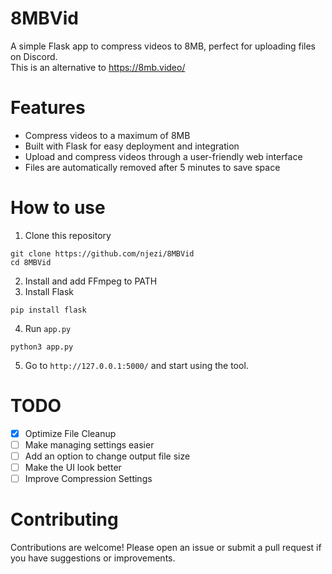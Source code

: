# 8MBVid
A simple Flask app to compress videos to 8MB, perfect for uploading files on Discord.\
This is an alternative to https://8mb.video/

# Features
- Compress videos to a maximum of 8MB
- Built with Flask for easy deployment and integration
- Upload and compress videos through a user-friendly web interface
- Files are automatically removed after 5 minutes to save space

# How to use
1. Clone this repository
```
git clone https://github.com/njezi/8MBVid
cd 8MBVid
```
2. Install and add FFmpeg to PATH
3. Install Flask
```
pip install flask
```
4. Run `app.py`
```
python3 app.py
```
5. Go to `http://127.0.0.1:5000/` and start using the tool.

# TODO
- [x] Optimize File Cleanup
- [ ] Make managing settings easier
- [ ] Add an option to change output file size
- [ ] Make the UI look better
- [ ] Improve Compression Settings

# Contributing
Contributions are welcome! Please open an issue or submit a pull request if you have suggestions or improvements.